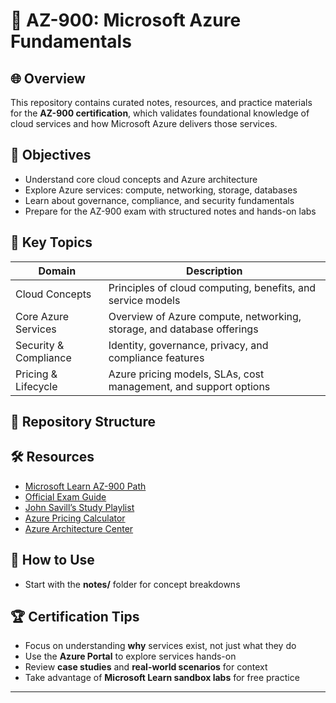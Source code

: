 # 📘 AZ-900: Microsoft Azure Fundamentals

## 🌐 Overview
This repository contains curated notes, resources, and practice materials for the **AZ-900 certification**, which validates foundational knowledge of cloud services and how Microsoft Azure delivers those services.

## 🎯 Objectives
- Understand core cloud concepts and Azure architecture
- Explore Azure services: compute, networking, storage, databases
- Learn about governance, compliance, and security fundamentals
- Prepare for the AZ-900 exam with structured notes and hands-on labs

## 🧠 Key Topics
| Domain                     | Description                                                                 |
|---------------------------|-----------------------------------------------------------------------------|
| Cloud Concepts            | Principles of cloud computing, benefits, and service models                 |
| Core Azure Services       | Overview of Azure compute, networking, storage, and database offerings      |
| Security & Compliance     | Identity, governance, privacy, and compliance features                      |
| Pricing & Lifecycle       | Azure pricing models, SLAs, cost management, and support options            |

## 📂 Repository Structure

## 🛠️ Resources
- [Microsoft Learn AZ-900 Path](https://learn.microsoft.com/en-us/training/paths/azure-fundamentals/)
- [Official Exam Guide](https://learn.microsoft.com/en-us/certifications/exams/az-900/)
- [John Savill’s Study Playlist](https://www.youtube.com/playlist?list=PLlVtbbG169nFq0Y3uKZkU2KzY3Gq8Vx3L)
- [Azure Pricing Calculator](https://azure.microsoft.com/en-us/pricing/calculator/)
- [Azure Architecture Center](https://learn.microsoft.com/en-us/azure/architecture/)

## 🧪 How to Use
- Start with the **notes/** folder for concept breakdowns  

## 🏆 Certification Tips
- Focus on understanding **why** services exist, not just what they do  
- Use the **Azure Portal** to explore services hands-on  
- Review **case studies** and **real-world scenarios** for context  
- Take advantage of **Microsoft Learn sandbox labs** for free practice

---
